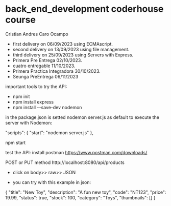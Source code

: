 # back_end_development coderhouse course
Cristian Andres Caro Ocampo

- first delivery on 06/09/2023 using ECMAscript.
- second delivery on 13/09/2023 using file management.
- third delivery on 25/09/2023 using Servers with Express.
- Primera Pre Entrega 02/10/2023.
- cuatro entregable 11/10/2023.
- Primera Practica Integradora 30/10/2023.
- Seunga PreEntrega 06/11/2023

important tools to try the API:

- npm init
- npm install express
- npm install --save-dev nodemon

in the package.json is setted nodemon server.js as default to execute the server with Nodemon:

"scripts": {
    "start": "nodemon server.js"
},

npm start

test the API:
install postman https://www.postman.com/downloads/

POST or PUT method
http://localhost:8080/api/products

- click on body>> raw>> JSON

- you can try with this example in json:

{
  "title": "New Toy",
  "description": "A fun new toy",
  "code": "NT123",
  "price": 19.99,
  "status": true,
  "stock": 100,
  "category": "Toys",
  "thumbnails": []
}